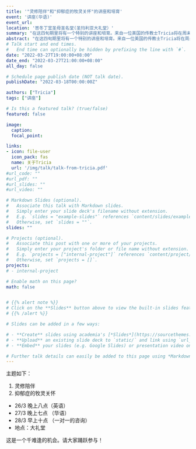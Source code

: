```yaml
---
title: '"灵修陪伴"和"抑郁症的牧灵关怀"的讲座和培育'
event: '讲座(华语)'
event_url:
location: '峇冬丁宜圣母圣名堂(圣玛利亚大礼堂）'
summary: "在这四旬期里将有一个特别的讲座和培育。来自一位美国的传教士Tricia将在周未进行讲座，及在隔天星期一她将提供一对一的咨询。"
abstract: "在这四旬期里将有一个特别的讲座和培育。来自一位美国的传教士Tricia将在周未进行讲座，及在隔天星期一她将提供一对一的咨询。"
# Talk start and end times.
#   End time can optionally be hidden by prefixing the line with `#`.
date: "2022-03-27T19:00:00+08:00"
date_end: "2022-03-27T21:00:00+08:00"
all_day: false

# Schedule page publish date (NOT talk date).
publishDate: "2022-03-18T00:00:00Z"

authors: ["Tricia"]
tags: ["讲座"]

# Is this a featured talk? (true/false)
featured: false

image:
  caption:
  focal_point:

links:
- icon: file-user
  icon_pack: fas
  name: 关于Tricia
  url: '/img/talk/talk-from-tricia.pdf'
#url_code: ""
#url_pdf: ""
#url_slides: ""
#url_video: ""

# Markdown Slides (optional).
#   Associate this talk with Markdown slides.
#   Simply enter your slide deck's filename without extension.
#   E.g. `slides = "example-slides"` references `content/slides/example-slides.md`.
#   Otherwise, set `slides = ""`.
slides: ""

# Projects (optional).
#   Associate this post with one or more of your projects.
#   Simply enter your project's folder or file name without extension.
#   E.g. `projects = ["internal-project"]` references `content/project/deep-learning/index.md`.
#   Otherwise, set `projects = []`.
projects:
# - internal-project

# Enable math on this page?
math: false


# {{% alert note %}}
# Click on the **Slides** button above to view the built-in slides feature.
# {{% /alert %}}

# Slides can be added in a few ways:

# - **Create** slides using academia's [*Slides*](https://sourcethemes.com/academic/docs/managing-content/#create-slides) feature and link using `slides` parameter in the front matter of the talk file
# - **Upload** an existing slide deck to `static/` and link using `url_slides` parameter in the front matter of the talk file
# - **Embed** your slides (e.g. Google Slides) or presentation video on this page using [shortcodes](https://sourcethemes.com/academic/docs/writing-markdown-latex/).

# Further talk details can easily be added to this page using *Markdown* and $\rm \LaTeX$ math code.
---
```


主题如下：
1. 灵修陪伴
2. 抑郁症的牧灵关怀

- 26/3 晚上八点（英语）
- 27/3 晚上七点 （华语）
- 28/3 早上十点 （一对一的咨询）
- 地点：大礼堂

这是一个千难逢的机会。请大家踊跃参与！
